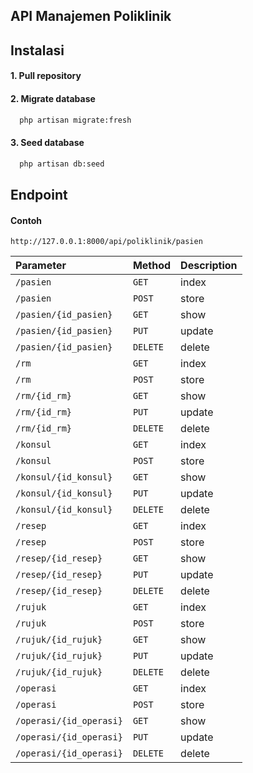 ## API Manajemen Poliklinik

## Instalasi

#### 1. Pull repository
#### 2. Migrate database
```bash
  php artisan migrate:fresh
```
#### 3. Seed database
```bash
  php artisan db:seed
```

## Endpoint

#### Contoh

```http
http://127.0.0.1:8000/api/poliklinik/pasien
```

| Parameter                 | Method   | Description                |
| :--------                 | :------- | :------------------------- |
| `/pasien`                 | `GET`    | index |
| `/pasien`                 | `POST`   | store |
| `/pasien/{id_pasien}`     | `GET`    | show |
| `/pasien/{id_pasien}`     | `PUT`    | update |
| `/pasien/{id_pasien}`     | `DELETE` | delete |
| `/rm`                     | `GET`    | index |
| `/rm`                     | `POST`   | store |
| `/rm/{id_rm}`             | `GET`    | show |
| `/rm/{id_rm}`             | `PUT`    | update |
| `/rm/{id_rm}`             | `DELETE` | delete |
| `/konsul`                 | `GET`    | index |
| `/konsul`                 | `POST`   | store |
| `/konsul/{id_konsul}`     | `GET`    | show |
| `/konsul/{id_konsul}`     | `PUT`    | update |
| `/konsul/{id_konsul}`     | `DELETE` | delete |
| `/resep`                  | `GET`    | index |
| `/resep`                  | `POST`   | store |
| `/resep/{id_resep}`       | `GET`    | show |
| `/resep/{id_resep}`       | `PUT`    | update |
| `/resep/{id_resep}`       | `DELETE` | delete |
| `/rujuk`                  | `GET`    | index |
| `/rujuk`                  | `POST`   | store |
| `/rujuk/{id_rujuk}`       | `GET`    | show |
| `/rujuk/{id_rujuk}`       | `PUT`    | update |
| `/rujuk/{id_rujuk}`       | `DELETE` | delete |
| `/operasi`                | `GET`    | index |
| `/operasi`                | `POST`   | store |
| `/operasi/{id_operasi}`   | `GET`    | show |
| `/operasi/{id_operasi}`   | `PUT`    | update |
| `/operasi/{id_operasi}`   | `DELETE` | delete |